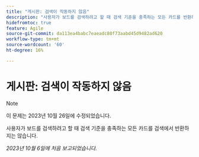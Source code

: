 ```yaml
---
title: "게시판: 검색이 작동하지 않음"
description: "사용자가 보드를 검색하려고 할 때 검색 기준을 충족하는 모든 카드를 반환하지 않습니다."
hidefromtoc: true
feature: Agile
source-git-commit: da113ea4babc7eaeadc80f73aabd45d9482ad620
workflow-type: tm+mt
source-wordcount: '60'
ht-degree: 16%

---
```



# 게시판: 검색이 작동하지 않음

>[!NOTE]
>
>이 문제는 2023년 10월 26일에 수정되었습니다.

사용자가 보드를 검색하려고 할 때 검색 기준을 충족하는 모든 카드를 검색에서 반환하지는 않습니다.

_2023년 10월 6일에 처음 보고되었습니다._
